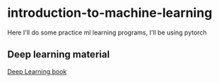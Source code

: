 # introduction-to-machine-learning
Here I'll do some practice ml learning programs, I'll be using pytorch


## Deep learning material

[Deep Learning book](https://www.deeplearningbook.org/)